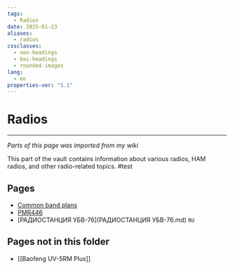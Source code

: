```yaml
---
tags:
  - Radios
date: 2025-01-23
aliases:
  - radios
cssclasses:
  - neo-headings
  - bai-headings
  - rounded-images
lang:
  - en
properties-ver: "1.1"
---
```

# Radios

***
*Parts of this page was imported from my wiki*

This part of the vault contains information about various radios, HAM radios, and other radio-related topics.
#test
## Pages
- [Common band plans](band-plans.md)
- [PMR446](PMR446.md)
- [РАДИОСТАНЦИЯ УБВ-76](РАДИОСТАНЦИЯ УБВ-76.md) `RU`

## Pages not in this folder
- [[Baofeng UV-5RM Plus]]